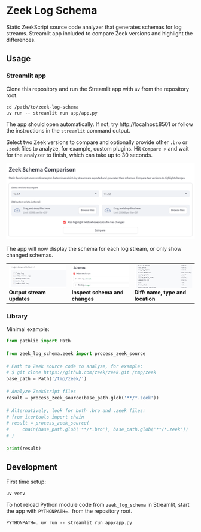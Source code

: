 # Zeek Log Schema

Static ZeekScript source code analyzer that generates schemas for log streams. Streamlit app included to compare Zeek versions and highlight the differences.

## Usage

### Streamlit app

Clone this repository and run the Streamlit app with `uv` from the repository root.

```shell
cd /path/to/zeek-log-schema
uv run -- streamlit run app/app.py
```

The app should open automatically. If not, try http://localhost:8501 or follow the instructions in the `streamlit` command output.

Select two Zeek versions to compare and optionally provide other `.bro` or `.zeek` files to analyze, for example, custom plugins. Hit `Compare >` and wait for the analyzer to finish, which can take up
to 30 seconds.

![Zeek Schema Comparison](./readme_files/demo_streamlit_input_form.png)

The app will now display the schema for each log stream, or only show changed schemas. 

<table><tr>
    <td width="33.33%">
        <img width="100%" alt="Image showing output stream updates" src="./readme_files/streamlit_example_output_streams_added.png"><br>
        <b>Output stream updates</b>
    </td>
    <td width="33.33%">
        <img width="100%" alt="Image showing schema inspection and changes" src="./readme_files/streamlit_example_schemas_changed.png"><br>
        <b>Inspect schema and changes</b>
    </td>
    <td width="33.33%">
        <img width="100%" alt="Image showing field name, type and location diff" src="./readme_files/streamlit_example_added_fields.png"><br>
        <b>Diff: name, type and location</b>
    </td>
</tr></table>

### Library

Minimal example:

```python
from pathlib import Path

from zeek_log_schema.zeek import process_zeek_source

# Path to Zeek source code to analyze, for example:
# $ git clone https://github.com/zeek/zeek.git /tmp/zeek
base_path = Path('/tmp/zeek/')

# Analyze ZeekScript files
result = process_zeek_source(base_path.glob('**/*.zeek'))

# Alternatively, look for both .bro and .zeek files:
# from itertools import chain
# result = process_zeek_source(
#     chain(base_path.glob('**/*.bro'), base_path.glob('**/*.zeek'))
# )

print(result)
```

## Development

First time setup:

```shell
uv venv
```

To hot reload Python module code from `zeek_log_schema` in Streamlit, start the app with `PYTHONPATH=.` from the repository root.

```shell
PYTHONPATH=. uv run -- streamlit run app/app.py
```
